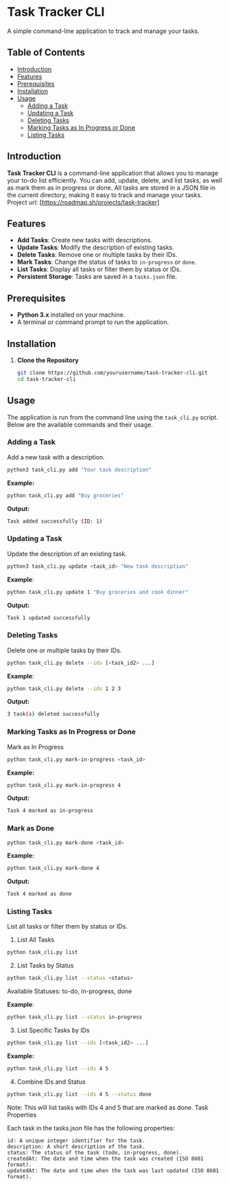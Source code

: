 # Task Tracker CLI

A simple command-line application to track and manage your tasks.

## Table of Contents

- [Introduction](#introduction)
- [Features](#features)
- [Prerequisites](#prerequisites)
- [Installation](#installation)
- [Usage](#usage)
  - [Adding a Task](#adding-a-task)
  - [Updating a Task](#updating-a-task)
  - [Deleting Tasks](#deleting-tasks)
  - [Marking Tasks as In Progress or Done](#marking-tasks-as-in-progress-or-done)
  - [Listing Tasks](#listing-tasks)


## Introduction

**Task Tracker CLI** is a command-line application that allows you to manage your to-do list efficiently. You can add, update, delete, and list tasks, as well as mark them as in progress or done. All tasks are stored in a JSON file in the current directory, making it easy to track and manage your tasks.
Project url: [https://roadmap.sh/projects/task-tracker]

## Features

- **Add Tasks**: Create new tasks with descriptions.
- **Update Tasks**: Modify the description of existing tasks.
- **Delete Tasks**: Remove one or multiple tasks by their IDs.
- **Mark Tasks**: Change the status of tasks to `in-progress` or `done`.
- **List Tasks**: Display all tasks or filter them by status or IDs.
- **Persistent Storage**: Tasks are saved in a `tasks.json` file.

## Prerequisites

- **Python 3.x** installed on your machine.
- A terminal or command prompt to run the application.

## Installation

1. **Clone the Repository**

   ```bash
   git clone https://github.com/yourusername/task-tracker-cli.git
   cd task-tracker-cli
    ```
   
## Usage

The application is run from the command line using the `task_cli.py` script. Below are the available commands and their usage.

### Adding a Task

Add a new task with a description.
```bash
python3 task_cli.py add "Your task description"
```

**Example:**
```bash
python task_cli.py add "Buy groceries"
```

**Output:**
```bash
Task added successfully (ID: 1)
```

### Updating a Task

Update the description of an existing task.
```bash
python3 task_cli.py update <task_id> "New task description"

```
**Example**:
```bash
python task_cli.py update 1 "Buy groceries and cook dinner"
```

**Output:**
```bash
Task 1 updated successfully
```

### Deleting Tasks

Delete one or multiple tasks by their IDs.
```bash
python task_cli.py delete --ids [<task_id2> ...]
```
**Example**:
```bash
python task_cli.py delete --ids 1 2 3
```
**Output:**
```bash
3 task(s) deleted successfully
```

### Marking Tasks as In Progress or Done
Mark as In Progress
```bash
python task_cli.py mark-in-progress <task_id>
```

**Example:**
```bash
python task_cli.py mark-in-progress 4
```

**Output:**
```bash
Task 4 marked as in-progress
```

### Mark as Done
```bash
python task_cli.py mark-done <task_id>
```

**Example:**
```bash
python task_cli.py mark-done 4
```

**Output:**
```bash
Task 4 marked as done
```

### Listing Tasks

List all tasks or filter them by status or IDs.
1. List All Tasks
```bash
python task_cli.py list
```

2. List Tasks by Status
```bash
python task_cli.py list --status <status>
```
Available Statuses: to-do, in-progress, done

**Example**:
```bash
python task_cli.py list --status in-progress
```

3. List Specific Tasks by IDs
```bash
python task_cli.py list --ids [<task_id2> ...]
```

**Example:**
```bash
python task_cli.py list --ids 4 5
```

4. Combine IDs and Status
```bash
python task_cli.py list --ids 4 5 --status done
```

Note: This will list tasks with IDs 4 and 5 that are marked as done.
Task Properties

Each task in the tasks.json file has the following properties:

    id: A unique integer identifier for the task.
    description: A short description of the task.
    status: The status of the task (todo, in-progress, done).
    createdAt: The date and time when the task was created (ISO 8601 format).
    updatedAt: The date and time when the task was last updated (ISO 8601 format).
